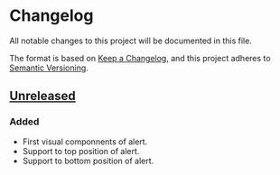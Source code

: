 # Changelog
All notable changes to this project will be documented in this file.

The format is based on [Keep a Changelog](https://keepachangelog.com/en/1.0.0/),
and this project adheres to [Semantic Versioning](https://semver.org/spec/v2.0.0.html).

## [Unreleased]
### Added
- First visual componnents of alert.
- Support to top position of alert.
- Support to bottom position of alert.

[Unreleased]: https://github.com/cardoso19/MDTAlert

